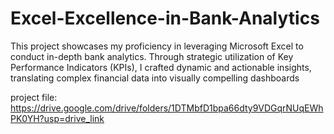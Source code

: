 # Excel-Excellence-in-Bank-Analytics


This project showcases my proficiency in leveraging Microsoft Excel to conduct in-depth bank analytics. Through strategic utilization of Key Performance Indicators (KPIs), I crafted dynamic and actionable insights, translating complex financial data into visually compelling dashboards

project file: https://drive.google.com/drive/folders/1DTMbfD1bpa66dty9VDGqrNUqEWhPK0YH?usp=drive_link
